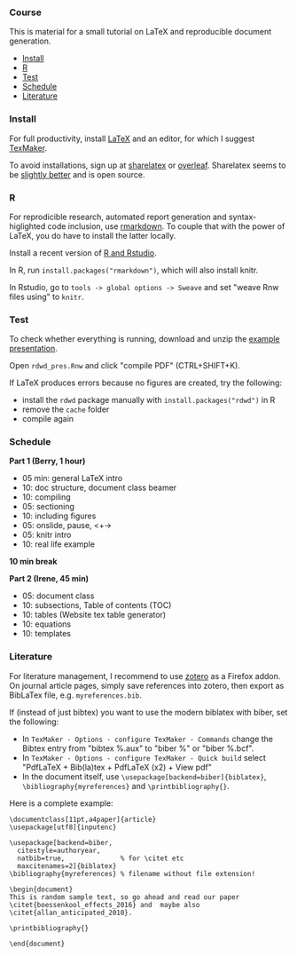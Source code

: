### Course

This is material for a small tutorial on LaTeX and reproducible document generation.

* [Install](#install)
* [R](#r)
* [Test](#test)
* [Schedule](#schedule)
* [Literature](#literature)


### Install

For full productivity, install [LaTeX](https://www.latex-project.org/get) 
and an editor, for which I suggest [TexMaker](http://www.xm1math.net/texmaker/download.html).

To avoid installations, sign up at [sharelatex](https://de.sharelatex.com/register) or [overleaf](https://www.overleaf.com/signup).
Sharelatex seems to be [slightly better](https://www.google.de/search?q=sharelatex+vs+overleaf) and is open source.


### R

For reprodicible research, automated report generation and syntax-higlighted code inclusion, use [rmarkdown](http://rmarkdown.rstudio.com/).
To couple that with the power of LaTeX, you do have to install the latter locally.

Install a recent version of [R and Rstudio](https://github.com/brry/rhydro#install).

In R, run `install.packages("rmarkdown")`, which will also install knitr.

In Rstudio, go to `tools -> global options -> Sweave` and set "weave Rnw files using" to `knitr`.


### Test

To check whether everything is running, download and unzip the [example presentation](https://github.com/brry/latex/raw/master/PresLatexKnitrExample.zip).

Open `rdwd_pres.Rnw` and click "compile PDF" (CTRL+SHIFT+K).

If LaTeX produces errors because no figures are created, try the following:

* install the `rdwd` package manually with `install.packages("rdwd")` in R
* remove the `cache` folder
* compile again


### Schedule

**Part 1 (Berry, 1 hour)**

* 05 min: general LaTeX intro
* 10: doc structure, document class beamer
* 10: compiling
* 05: sectioning
* 10: including figures
* 05: onslide, pause, <+->
* 05: knitr intro
* 10: real life example

**10 min break**

**Part 2 (Irene, 45 min)**

* 05: document class
* 10: subsections, Table of contents (TOC)
* 10: tables (Website tex table generator)
* 10: equations
* 10: templates


### Literature
For literature management, I recommend to use [zotero](https://www.zotero.org/download/) as a Firefox addon.
On journal article pages, simply save references into zotero, then export as BibLaTex file, e.g. `myreferences.bib`.

If (instead of just bibtex) you want to use the modern biblatex with biber, set the following:

* In `TexMaker - Options - configure TexMaker - Commands` change the Bibtex entry from "bibtex %.aux" to "biber %" or "biber %.bcf".
* In `TexMaker - Options - configure TexMaker - Quick build` select "PdfLaTeX + Bib(la)tex + PdfLaTeX (x2) + View pdf"
* In the document itself, use `\usepackage[backend=biber]{biblatex}`, `\bibliography{myreferences}` and `\printbibliography{}`.

Here is a complete example:

```TeX
\documentclass[11pt,a4paper]{article}
\usepackage[utf8]{inputenc}

\usepackage[backend=biber,
  citestyle=authoryear,
  natbib=true,              % for \citet etc
  maxcitenames=2]{biblatex}
\bibliography{myreferences} % filename without file extension!

\begin{document}
This is random sample text, so go ahead and read our paper \citet{boessenkool_effects_2016} and  maybe also
\citet{allan_anticipated_2010}.

\printbibliography{}

\end{document}
```

